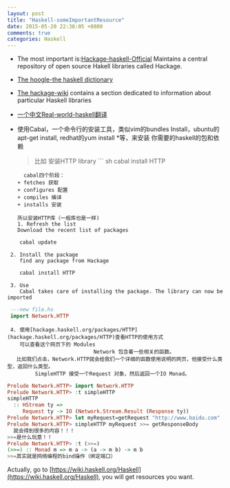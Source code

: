 ```yaml
---
layout: post
title: "Haskell-someImportantResource"
date: 2015-05-20 22:38:05 +0800
comments: true
categories: Haskell
---
```



+ The most important is:[Hackage-haskell-Official](hackage.haskell.org)
    Maintains a central repository of open source Hakell libraries called Hackage.
<!--more-->
+ [The hoogle-the haskell dictionary](https://www.haskell.org/hoogle)

+ [The hackage-wiki](http://haskell.org/haskelwiki/Applications_and_libraries)
 contains a section dedicated to information about particular Haskell libraries
+ [一个中文Real-world-haskell翻译](rwh.readthedocs.org/en/latest)
+ 使用Cabal，一个命令行的安装工具，类似vim的bundles Install，ubuntu的apt-get install, redhat的yum install *等，来安装
  你需要的haskell的包和依赖
	> 比如 安装HTTP library
         ``` sh
		cabal install HTTP
	 ```
       cabal四个阶段：
	+ fetches 获取
	+ configures 配置
	+ compiles 编译
	+ installs 安装
	
   所以安装HTTP库（一般库也是一样)
     1. Refresh the list
	Download the recent list of packages
``` sh
	cabal update
```
     2. Install the package
        find any package from Hackage
``` sh
	cabal install HTTP
```
     3. Use
        Cabal takes care of installing the package. The library can now be imported
``` haskell
 ---new file.hs
 import Network.HTTP
```

     4. 使用[hackage.haskell.org/packages/HTTP](hackage.haskell.org/packages/HTTP)查看HTTP的使用方式
        可以查看这个网页下的 Modules 
                                Network 包含着一些相关的函数。
       比如我们点击，Network.HTTP就会给我们一个详细的函数使用说明的网页，他接受什么类型，返回什么类型。
             SimpleHTTP 接受一个Request 对象，然后返回一个IO Monad。
``` haskell
Prelude Network.HTTP> import Network.HTTP
Prelude Network.HTTP> :t simpleHTTP
simpleHTTP
  :: HStream ty =>
     Request ty -> IO (Network.Stream.Result (Response ty))
Prelude Network.HTTP> let myRequest=getRequest "http://www.baidu.com"
Prelude Network.HTTP> simpleHTTP myRequest >>= getResponseBody 
  就会得到很多的内容！！！
>>=是什么玩意！！
Prelude Network.HTTP> :t (>>=)
(>>=) :: Monad m => m a -> (a -> m b) -> m b
>>=其实就是网络编程的bind操作（绑定端口）

```
Actually, go to [https://wiki.haskell.org/Haskell](https://wiki.haskell.org/Haskell), you will get resources you want.
